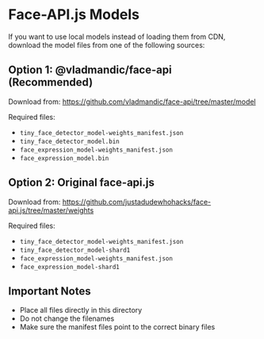 # Face-API.js Models

If you want to use local models instead of loading them from CDN, download the model files from one of the following sources:

## Option 1: @vladmandic/face-api (Recommended)
Download from: https://github.com/vladmandic/face-api/tree/master/model

Required files:
- `tiny_face_detector_model-weights_manifest.json`
- `tiny_face_detector_model.bin`
- `face_expression_model-weights_manifest.json`
- `face_expression_model.bin`

## Option 2: Original face-api.js
Download from: https://github.com/justadudewhohacks/face-api.js/tree/master/weights

Required files:
- `tiny_face_detector_model-weights_manifest.json`
- `tiny_face_detector_model-shard1`
- `face_expression_model-weights_manifest.json`
- `face_expression_model-shard1`

## Important Notes
- Place all files directly in this directory
- Do not change the filenames
- Make sure the manifest files point to the correct binary files
